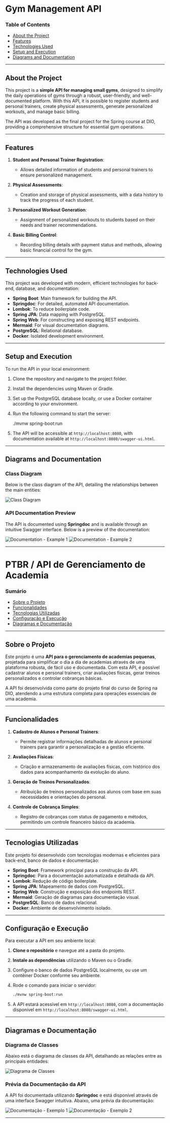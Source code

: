 # Gym Management API

### Table of Contents
- [About the Project](#about-the-project)
- [Features](#features)
- [Technologies Used](#technologies-used)
- [Setup and Execution](#setup-and-execution)
- [Diagrams and Documentation](#diagrams-and-documentation)

---

## About the Project

This project is a **simple API for managing small gyms**, designed to simplify the daily operations of gyms through a robust, user-friendly, and well-documented platform. With this API, it is possible to register students and personal trainers, create physical assessments, generate personalized workouts, and manage basic billing.

The API was developed as the final project for the Spring course at DIO, providing a comprehensive structure for essential gym operations.

---

## Features

1. **Student and Personal Trainer Registration**:
   - Allows detailed information of students and personal trainers to ensure personalized management.

2. **Physical Assessments**:
   - Creation and storage of physical assessments, with a data history to track the progress of each student.

3. **Personalized Workout Generation**:
   - Assignment of personalized workouts to students based on their needs and trainer recommendations.

4. **Basic Billing Control**:
   - Recording billing details with payment status and methods, allowing basic financial control for the gym.

---

## Technologies Used

This project was developed with modern, efficient technologies for back-end, database, and documentation:

- **Spring Boot**: Main framework for building the API.
- **Springdoc**: For detailed, automated API documentation.
- **Lombok**: To reduce boilerplate code.
- **Spring JPA**: Data mapping with PostgreSQL.
- **Spring Web**: For constructing and exposing REST endpoints.
- **Mermaid**: For visual documentation diagrams.
- **PostgreSQL**: Relational database.
- **Docker**: Isolated development environment.

---

## Setup and Execution

To run the API in your local environment:

1. Clone the repository and navigate to the project folder.
2. Install the dependencies using Maven or Gradle.
3. Set up the PostgreSQL database locally, or use a Docker container according to your environment.
4. Run the following command to start the server:

   ./mvnw spring-boot:run

5. The API will be accessible at `http://localhost:8080`, with documentation available at `http://localhost:8080/swagger-ui.html`.

---

## Diagrams and Documentation

### Class Diagram

Below is the class diagram of the API, detailing the relationships between the main entities:

![Class Diagram](./data/img0.png)

### API Documentation Preview

The API is documented using **Springdoc** and is available through an intuitive Swagger interface. Below is a preview of the documentation:

![Documentation - Example 1](./data/img1.png)
![Documentation - Example 2](./data/img2.png)

---




# PTBR / API de Gerenciamento de Academia

### Sumário
- [Sobre o Projeto](#sobre-o-projeto)
- [Funcionalidades](#funcionalidades)
- [Tecnologias Utilizadas](#tecnologias-utilizadas)
- [Configuração e Execução](#configuração-e-execução)
- [Diagramas e Documentação](#diagramas-e-documentação)

---

## Sobre o Projeto

Este projeto é uma **API para o gerenciamento de academias pequenas**, projetada para simplificar o dia a dia de academias através de uma plataforma robusta, de fácil uso e documentada. Com esta API, é possível cadastrar alunos e personal trainers, criar avaliações físicas, gerar treinos personalizados e controlar cobranças básicas.

A API foi desenvolvida como parte do projeto final do curso de Spring na DIO, atendendo a uma estrutura completa para operações essenciais de uma academia.

---

## Funcionalidades

1. **Cadastro de Alunos e Personal Trainers**:
    - Permite registrar informações detalhadas de alunos e personal trainers para garantir a personalização e a gestão eficiente.

2. **Avaliações Físicas**:
    - Criação e armazenamento de avaliações físicas, com histórico dos dados para acompanhamento da evolução do aluno.

3. **Geração de Treinos Personalizados**:
    - Atribuição de treinos personalizados aos alunos com base em suas necessidades e orientações do personal.

4. **Controle de Cobrança Simples**:
    - Registro de cobranças com status de pagamento e métodos, permitindo um controle financeiro básico da academia.

---

## Tecnologias Utilizadas

Este projeto foi desenvolvido com tecnologias modernas e eficientes para back-end, banco de dados e documentação:

- **Spring Boot**: Framework principal para a construção da API.
- **Springdoc**: Para a documentação automatizada e detalhada da API.
- **Lombok**: Redução de código boilerplate.
- **Spring JPA**: Mapeamento de dados com PostgreSQL.
- **Spring Web**: Construção e exposição dos endpoints REST.
- **Mermaid**: Geração de diagramas para documentação visual.
- **PostgreSQL**: Banco de dados relacional.
- **Docker**: Ambiente de desenvolvimento isolado.

---

## Configuração e Execução

Para executar a API em seu ambiente local:

1. **Clone o repositório** e navegue até a pasta do projeto.
2. **Instale as dependências** utilizando o Maven ou o Gradle.
3. Configure o banco de dados PostgreSQL localmente, ou use um contêiner Docker conforme seu ambiente.
4. Rode o comando para iniciar o servidor:

   ```bash
   ./mvnw spring-boot:run
   ```
  
5. A API estará acessível em  ```http://localhost:8080```, com a documentação disponível em  ```http://localhost:8080/swagger-ui.html```.

---
## Diagramas e Documentação

### Diagrama de Classes

Abaixo está o diagrama de classes da API, detalhando as relações entre as principais entidades:

![Diagrama de Classes](./data/img0.png)

### Prévia da Documentação da API

A API foi documentada utilizando **Springdoc** e está disponível através de uma interface Swagger intuitiva. Abaixo, uma prévia da documentação:

![Documentação - Exemplo 1](./data/img1.png)
![Documentação - Exemplo 2](./data/img2.png)

---
